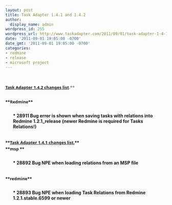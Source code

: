 ```yaml
---
layout: post
title: Task Adapter 1.4.1 and 1.4.2
author:
  display_name: admin
wordpress_id: 255
wordpress_url: http://www.taskadapter.com/2011/09/01/task-adapter-1-4-1-and-1-4-2/
date: '2011-09-01 19:05:00 -0700'
date_gmt: '2011-09-01 19:05:00 -0700'
categories:
- redmine
- release
- microsoft project
---
```

<p><br/>
<div style="color: #7a7a7a; font-family: 'Lucida Grande', 'Lucida Sans Unicode', 'Segoe UI', Helvetica, Arial, sans-serif; font-size: 13px; line-height: 20px; margin-bottom: 25px;"><b style="background-color: white;"><a href="https://www.hostedredmine.com/projects/ta/versions/1169">Task Adapter 1.4.2 changes list</a>.**</div>
<div style="font-family: 'Lucida Grande', 'Lucida Sans Unicode', 'Segoe UI', Helvetica, Arial, sans-serif; font-size: 13px; line-height: 20px; margin-bottom: 25px;"><span style="background-color: white;">**Redmine**</span></div>
<ul>
* 28911  Bug error is shown when saving tasks with relations into Redmine 1.2.1_release (newer Redmine is required for Tasks Relations!)</ul><br/>
<div style="font-family: 'Lucida Grande', 'Lucida Sans Unicode', 'Segoe UI', Helvetica, Arial, sans-serif; font-size: 13px; line-height: 20px; margin-bottom: 25px;"><span style="background-color: white;">**<a href="https://www.hostedredmine.com/projects/ta/versions/1170">Task Adapter 1.4.1 changes list.</a>**<br/>**msp **</span></div>
<ul>
* 28892 Bug NPE when loading relations from an MSP file</ul><br/>
<div style="font-family: 'Lucida Grande', 'Lucida Sans Unicode', 'Segoe UI', Helvetica, Arial, sans-serif; font-size: 13px; line-height: 20px; margin-bottom: 25px;"><span style="background-color: white;">**redmine**</span></div>
<ul>
* 28893  Bug NPE when loading Task Relations from Redmine 1.2.1.stable.6599 or newer</ul><br/></p>
